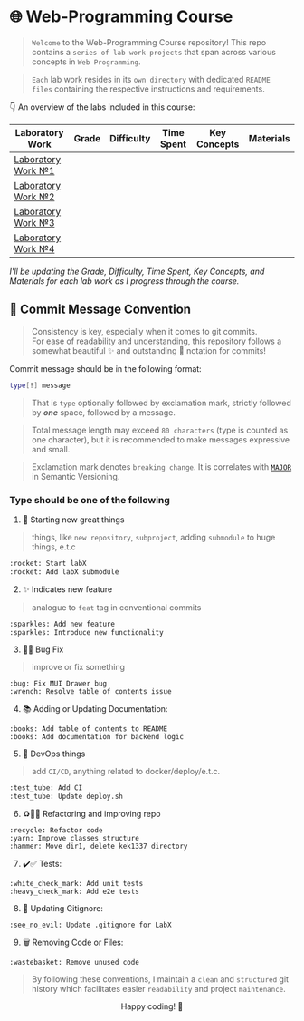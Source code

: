 # 🌐 Web-Programming Course

> `Welcome` to the Web-Programming Course repository! This repo contains a `series of lab work projects` that span across various concepts in `Web Programming`.  

> `Each` lab work resides in its `own directory` with dedicated `README files` containing the respective instructions and requirements.

👇 An overview of the labs included in this course:

| Laboratory Work              | Grade | Difficulty | Time Spent | Key Concepts | Materials |
| ---------------------------- | ----- | ---------- | ---------- | ------------ | --------- |
| [Laboratory Work №1](https://github.com/worthant/simple-one-page-website) |       |            |            |              |           |
| [Laboratory Work №2](./lab2) |       |            |            |              |           |
| [Laboratory Work №3](./lab3) |       |            |            |              |           |
| [Laboratory Work №4](./lab4) |       |            |            |              |           |

_I'll be updating the Grade, Difficulty, Time Spent, Key Concepts, and Materials for each lab work as I progress through the course._

## 📝 Commit Message Convention

> Consistency is key, especially when it comes to git commits.  
> For ease of readability and understanding, this repository follows a somewhat beautiful :sparkles: and outstanding :rocket: notation for commits!

Commit message should be in the following format:

```bash
type[!] message
```

> That is `type` optionally followed by exclamation mark, strictly followed by _**one**_ space, followed by a message.

> Total message length may exceed `80 characters` (type is counted as one character), but it is recommended to make messages expressive and small.

> Exclamation mark denotes `breaking change`. It is correlates with [`MAJOR`](https://semver.org/#summary) in Semantic Versioning.

### Type should be one of the following

1. 🚀 Starting new great things  

> things, like `new repository`, `subproject`, adding `submodule` to huge things, e.t.c

```bash
:rocket: Start labX
:rocket: Add labX submodule
```

2. :sparkles: Indicates new feature  

> analogue to `feat` tag in conventional commits

```bash
:sparkles: Add new feature
:sparkles: Introduce new functionality
```

3. :bug::wrench: Bug Fix

> improve or fix something

```
:bug: Fix MUI Drawer bug
:wrench: Resolve table of contents issue
```

4. 📚 Adding or Updating Documentation:

```
:books: Add table of contents to README
:books: Add documentation for backend logic
```

5. :test_tube: DevOps things

> add `CI/CD`, anything related to docker/deploy/e.t.c.

```bash
:test_tube: Add CI
:test_tube: Update deploy.sh
```

6. :recycle::yarn::hammer: Refactoring and improving repo

```
:recycle: Refactor code
:yarn: Improve classes structure
:hammer: Move dir1, delete kek1337 directory
```

7. :heavy_check_mark::white_check_mark: Tests:

```
:white_check_mark: Add unit tests
:heavy_check_mark: Add e2e tests
```

8. 🙈 Updating Gitignore:

```
:see_no_evil: Update .gitignore for LabX
```
  
9. 🗑️ Removing Code or Files:

```
:wastebasket: Remove unused code
```

> By following these conventions, I maintain a `clean` and `structured` git history which facilitates easier `readability` and project `maintenance`.

<p align="center">Happy coding! 🎉</p>
